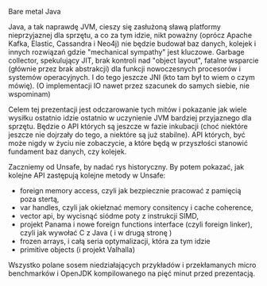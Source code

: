 Bare metal Java

Java, a tak naprawdę JVM, cieszy się zasłużoną sławą platformy nieprzyjaznej dla sprzętu, a co za tym idzie, nikt poważny (oprócz Apache Kafka, Elastic, Cassandra i Neo4j) nie będzie
budował baz danych, kolejek i innych rozwiązań gdzie "mechanical sympathy" jest kluczowe.
Garbage collector, spekulujący JIT, brak kontroli nad "object layout", fatalne wsparcie (głównie przez brak abstrakcji) dla funkcji nowoczesnych procesorów i systemów operacyjnych.
I do tego jeszcze JNI (kto tam był to wiem o czym mówię). (O implementacji IO nawet przez szacunek do samych siebie, nie wspominam)

Celem tej prezentacji jest odczarowanie tych mitów i pokazanie jak wiele wysiłku ostatnio idzie ostatnio w uczynienie JVM bardziej przyjaznego dla sprzętu.
Będzie o API których są jeszcze w fazie inkubacji (choć niektóre jeszcze nie dojrzały do tego, a niektóre są już stabilne). API których, być może nigdy w życiu nie zobaczycie, a które 
będą w przyszłości stanowić fundament baz danych, czy kolejek. 

Zaczniemy od Unsafe, by nadać rys historyczny. By potem pokazać, jak kolejne API zastępują kolejne metody w Unsafe:

* foreign memory access, czyli jak bezpiecznie pracować z pamięcią poza stertą,
* var handles, czyli jak okiełznać memory consitency i cache coherence,
* vector api, by wycisnąć siódme poty z instrukcji SIMD,
* projekt Panama i nowe foreign functions interface (czyli foreign linker), czyli jak wywołać C z Java ( i w drugą stronę )
* frozen arrays, i całą seria optymalizacji, która za tym idzie
* primitive objects (i projekt Valhalla)

Wszystko polane sosem niedziałających przykładów i przekłamanych micro benchmarków i OpenJDK kompilowanego na pięć minut przed prezentacją.

